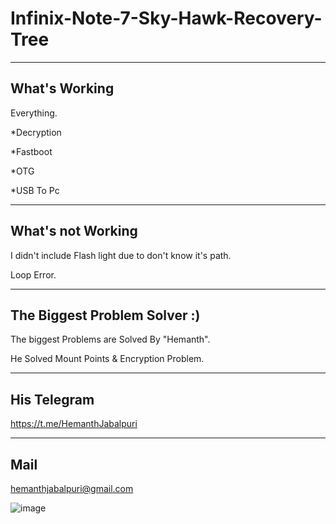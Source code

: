 # Infinix-Note-7-Sky-Hawk-Recovery-Tree

--------------
What's Working
---------------

Everything.

*Decryption

*Fastboot

*OTG

*USB To Pc

------------------
What's not Working
-------------------

I didn't include Flash light due to don't know it's path.

Loop Error.

------------------------------
The Biggest Problem Solver :)
------------------------------

The biggest Problems are Solved By "Hemanth".

He Solved Mount Points & Encryption Problem.

-------------
His Telegram
-------------
https://t.me/HemanthJabalpuri


-----
Mail
-----
hemanthjabalpuri@gmail.com

![image](https://user-images.githubusercontent.com/78879680/146638091-f8cfc5c4-4eed-4c31-a452-cf55400eaefb.png)

